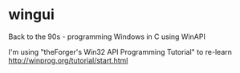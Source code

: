 # wingui
Back to the 90s - programming Windows in C using WinAPI

I'm using "theForger's Win32 API Programming Tutorial" to re-learn
http://winprog.org/tutorial/start.html


